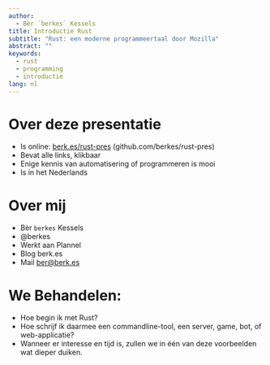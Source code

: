 ```yaml
---
author:
  - Bèr `berkes` Kessels
title: Introductie Rust
subtitle: "Rust: een moderne programmeertaal door Mozilla"
abstract: ""
keywords:
  - rust
  - programming
  - introductie
lang: nl
---
```


# Over deze presentatie

* Is online: [berk.es/rust-pres](https://berk.es/rust-pres) (github.com/berkes/rust-pres)
* Bevat alle links, klikbaar
* Enige kennis van automatisering of programmeren is mooi
* Is in het Nederlands

# Over mij

* Bèr `berkes` Kessels
* @berkes
* Werkt aan Plannel
* Blog berk.es
* Mail ber@berk.es

# We Behandelen:

* Hoe begin ik met Rust?
* Hoe schrijf ik daarmee een commandline-tool, een server, game, bot, of web-applicatie?
* Wanneer er interesse en tijd is, zullen we in één van deze voorbeelden wat dieper duiken.
